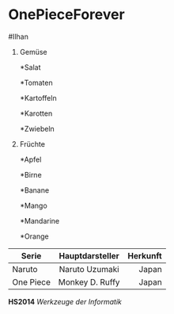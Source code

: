 OnePieceForever
===============

#Ilhan

1.  Gemüse
    
    *Salat
    
    *Tomaten

    *Kartoffeln
    
    *Karotten
	
	*Zwiebeln

2.  Früchte

    *Apfel
    
    *Birne
    
    *Banane
    
    *Mango
    
    *Mandarine
    
    *Orange
    
    
| Serie         | Hauptdarsteller    | Herkunft  |
| ------------- |:-----------------: | ------:   |
| Naruto   		| Naruto Uzumaki     | Japan     |
| One Piece     | Monkey D. Ruffy    | Japan     |

__HS2014__ *Werkzeuge der Informatik*

